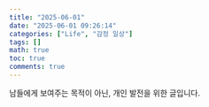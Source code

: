 ```yaml
---
title: "2025-06-01"
date: "2025-06-01 09:26:14"
categories: ["Life", "감정 일상"]
tags: []
math: true
toc: true
comments: true
---
```


남들에게 보여주는 목적이 아닌, 개인 발전을 위한 글입니다.